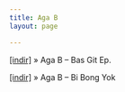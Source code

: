 ```yaml
---
title: Aga B
layout: page

---
```

<a href="https://cloud.mail.ru/public/6d0b2db63d08/Aga%20B%20-%20Bas%20Git%20E.P" target="_blank">[indir]</a>  »  Aga B &#8211; Bas Git Ep.

<a href="https://cloud.mail.ru/public/5e951ea907e1/Aga%20B%20-%20Bi%20Bong%20Yok" target="_blank">[indir]</a>  »  Aga B &#8211; Bi Bong Yok